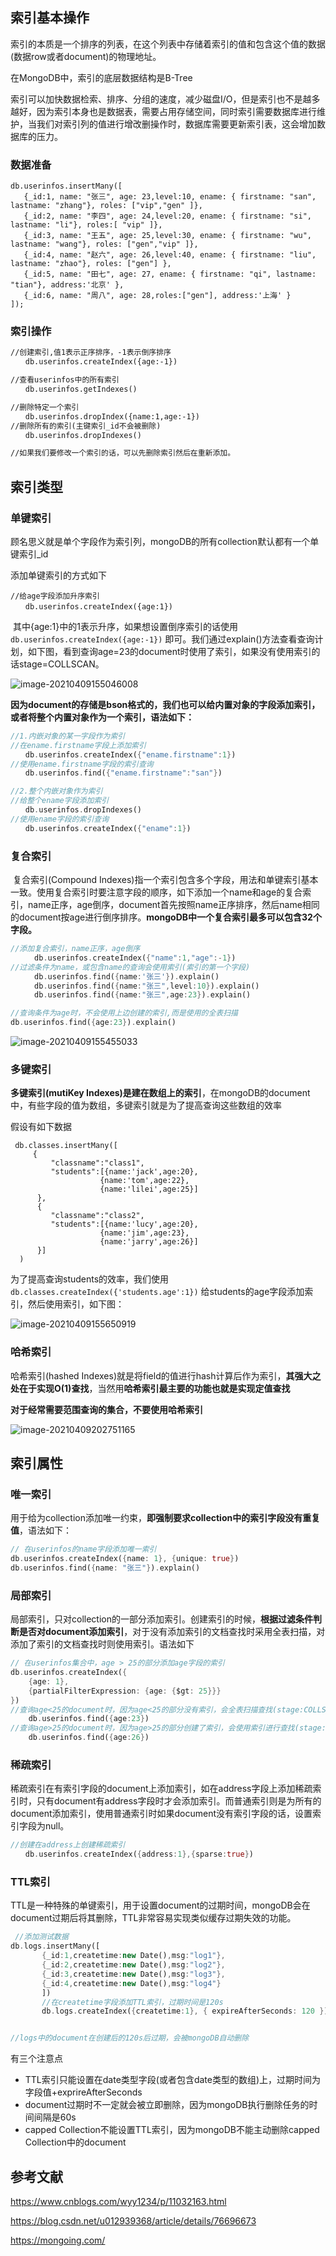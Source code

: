 ## 索引基本操作



索引的本质是一个排序的列表，在这个列表中存储着索引的值和包含这个值的数据(数据row或者document)的物理地址。

在MongoDB中，索引的底层数据结构是B-Tree

索引可以加快数据检索、排序、分组的速度，减少磁盘I/O，但是索引也不是越多越好，因为索引本身也是数据表，需要占用存储空间，同时索引需要数据库进行维护，当我们对索引列的值进行增改删操作时，数据库需要更新索引表，这会增加数据库的压力。



### 数据准备

```shell
db.userinfos.insertMany([
   {_id:1, name: "张三", age: 23,level:10, ename: { firstname: "san", lastname: "zhang"}, roles: ["vip","gen" ]},
   {_id:2, name: "李四", age: 24,level:20, ename: { firstname: "si", lastname: "li"}, roles:[ "vip" ]},
   {_id:3, name: "王五", age: 25,level:30, ename: { firstname: "wu", lastname: "wang"}, roles: ["gen","vip" ]},
   {_id:4, name: "赵六", age: 26,level:40, ename: { firstname: "liu", lastname: "zhao"}, roles: ["gen"] },
   {_id:5, name: "田七", age: 27, ename: { firstname: "qi", lastname: "tian"}, address:'北京' },
   {_id:6, name: "周八", age: 28,roles:["gen"], address:'上海' }
]);  
```



### 索引操作

```txt
//创建索引,值1表示正序排序，-1表示倒序排序
　　db.userinfos.createIndex({age:-1})

//查看userinfos中的所有索引
　　db.userinfos.getIndexes()

//删除特定一个索引
　　db.userinfos.dropIndex({name:1,age:-1})
//删除所有的索引(主键索引_id不会被删除)
　　db.userinfos.dropIndexes()

//如果我们要修改一个索引的话，可以先删除索引然后在重新添加。 
```



## 索引类型

### 单键索引

顾名思义就是单个字段作为索引列，mongoDB的所有collection默认都有一个单键索引_id

添加单键索引的方式如下

```
//给age字段添加升序索引
　　db.userinfos.createIndex({age:1})
```



​		其中{age:1}中的1表示升序，如果想设置倒序索引的话使用 `db.userinfos.createIndex({age:-1})` 即可。我们通过explain()方法查看查询计划，如下图，看到查询age=23的document时使用了索引，如果没有使用索引的话stage=COLLSCAN。



![image-20210409155046008](https://raw.githubusercontent.com/VanniAmor/ImgBed/master/image-20210409155046008.png)



**因为document的存储是bson格式的，我们也可以给内置对象的字段添加索引，或者将整个内置对象作为一个索引，语法如下：**

```dart
//1.内嵌对象的某一字段作为索引
//在ename.firstname字段上添加索引
　　db.userinfos.createIndex({"ename.firstname":1})
//使用ename.firstname字段的索引查询
　　db.userinfos.find({"ename.firstname":"san"})

//2.整个内嵌对象作为索引
//给整个ename字段添加索引
　　db.userinfos.dropIndexes()
//使用ename字段的索引查询
　　db.userinfos.createIndex({"ename":1})
```



### 复合索引

​		复合索引(Compound Indexes)指一个索引包含多个字段，用法和单键索引基本一致。使用复合索引时要注意字段的顺序，如下添加一个name和age的复合索引，name正序，age倒序，document首先按照name正序排序，然后name相同的document按age进行倒序排序。**mongoDB中一个复合索引最多可以包含32个字段。**

```dart
//添加复合索引，name正序，age倒序
  　　db.userinfos.createIndex({"name":1,"age":-1}) 
//过滤条件为name，或包含name的查询会使用索引(索引的第一个字段)
  　　db.userinfos.find({name:'张三'}).explain()
　　  db.userinfos.find({name:"张三",level:10}).explain()
　　  db.userinfos.find({name:"张三",age:23}).explain()

//查询条件为age时，不会使用上边创建的索引,而是使用的全表扫描
db.userinfos.find({age:23}).explain()
```

![image-20210409155455033](https://raw.githubusercontent.com/VanniAmor/ImgBed/master/image-20210409155455033.png)



### 多键索引

**多键索引(mutiKey Indexes)是建在数组上的索引**，在mongoDB的document中，有些字段的值为数组，多键索引就是为了提高查询这些数组的效率

假设有如下数据

```shell
 db.classes.insertMany([
     {
         "classname":"class1",
         "students":[{name:'jack',age:20},
                    {name:'tom',age:22},
                    {name:'lilei',age:25}]
      },
      {
         "classname":"class2",
         "students":[{name:'lucy',age:20},
                    {name:'jim',age:23},
                    {name:'jarry',age:26}]
      }]
  )
```

为了提高查询students的效率，我们使用 `db.classes.createIndex({'students.age':1})` 给students的age字段添加索引，然后使用索引，如下图：

![image-20210409155650919](https://raw.githubusercontent.com/VanniAmor/ImgBed/master/image-20210409155650919.png)



### 哈希索引

哈希索引(hashed Indexes)就是将field的值进行hash计算后作为索引，**其强大之处在于实现O(1)查找**，当然用**哈希索引最主要的功能也就是实现定值查找**

**对于经常需要范围查询的集合，不要使用哈希索引**

![image-20210409202751165](https://raw.githubusercontent.com/VanniAmor/ImgBed/master/image-20210409202751165.png)



## 索引属性

### 唯一索引

​	用于给为collection添加唯一约束，**即强制要求collection中的索引字段没有重复值**，语法如下：

```dart
// 在userinfos的name字段添加唯一索引
db.userinfos.createIndex({name: 1}, {unique: true})
db.userinfos.find({name: "张三"}).explain()
```

### 局部索引

局部索引，只对collection的一部分添加索引。创建索引的时候，**根据过滤条件判断是否对document添加索引**，对于没有添加索引的文档查找时采用全表扫描，对添加了索引的文档查找时则使用索引。语法如下

```dart
// 在userinfos集合中，age > 25的部分添加age字段的索引
db.userinfos.createIndex({
    {age: 1},
    {partialFilterExpression: {age: {$gt: 25}}}
})
//查询age<25的document时，因为age<25的部分没有索引，会全表扫描查找(stage:COLLSCAN)
    db.userinfos.find({age:23})
//查询age>25的document时，因为age>25的部分创建了索引，会使用索引进行查找(stage:IXSCAN)
    db.userinfos.find({age:26})
```

### 稀疏索引

稀疏索引在有索引字段的document上添加索引，如在address字段上添加稀疏索引时，只有document有address字段时才会添加索引。而普通索引则是为所有的document添加索引，使用普通索引时如果document没有索引字段的话，设置索引字段为null。 

```dart
//创建在address上创建稀疏索引
　　db.userinfos.createIndex({address:1},{sparse:true})
```

### TTL索引

TTL是一种特殊的单键索引，用于设置document的过期时间，mongoDB会在document过期后将其删除，TTL非常容易实现类似缓存过期失效的功能。

```dart
 //添加测试数据
db.logs.insertMany([
       {_id:1,createtime:new Date(),msg:"log1"},
       {_id:2,createtime:new Date(),msg:"log2"},
       {_id:3,createtime:new Date(),msg:"log3"},
       {_id:4,createtime:new Date(),msg:"log4"}
       ])
       //在createtime字段添加TTL索引，过期时间是120s
       db.logs.createIndex({createtime:1}, { expireAfterSeconds: 120 })


//logs中的document在创建后的120s后过期，会被mongoDB自动删除
```

有三个注意点

- TTL索引只能设置在date类型字段(或者包含date类型的数组)上，过期时间为字段值+exprireAfterSeconds
- document过期时不一定就会被立即删除，因为mongoDB执行删除任务的时间间隔是60s
- capped Collection不能设置TTL索引，因为mongoDB不能主动删除capped Collection中的document



## 参考文献

https://www.cnblogs.com/wyy1234/p/11032163.html

https://blog.csdn.net/u012939368/article/details/76696673

https://mongoing.com/